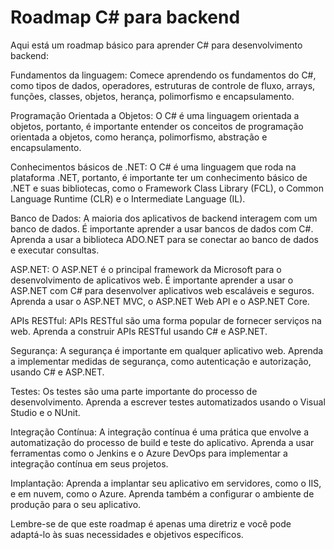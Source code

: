 # Roadmap C# para backend

Aqui está um roadmap básico para aprender C# para desenvolvimento backend:

Fundamentos da linguagem: Comece aprendendo os fundamentos do C#, como tipos de dados, operadores, estruturas de controle de fluxo, arrays, funções, classes, objetos, herança, polimorfismo e encapsulamento.

Programação Orientada a Objetos: O C# é uma linguagem orientada a objetos, portanto, é importante entender os conceitos de programação orientada a objetos, como herança, polimorfismo, abstração e encapsulamento.

Conhecimentos básicos de .NET: O C# é uma linguagem que roda na plataforma .NET, portanto, é importante ter um conhecimento básico de .NET e suas bibliotecas, como o Framework Class Library (FCL), o Common Language Runtime (CLR) e o Intermediate Language (IL).

Banco de Dados: A maioria dos aplicativos de backend interagem com um banco de dados. É importante aprender a usar bancos de dados com C#. Aprenda a usar a biblioteca ADO.NET para se conectar ao banco de dados e executar consultas.

ASP.NET: O ASP.NET é o principal framework da Microsoft para o desenvolvimento de aplicativos web. É importante aprender a usar o ASP.NET com C# para desenvolver aplicativos web escaláveis e seguros. Aprenda a usar o ASP.NET MVC, o ASP.NET Web API e o ASP.NET Core.

APIs RESTful: APIs RESTful são uma forma popular de fornecer serviços na web. Aprenda a construir APIs RESTful usando C# e ASP.NET.

Segurança: A segurança é importante em qualquer aplicativo web. Aprenda a implementar medidas de segurança, como autenticação e autorização, usando C# e ASP.NET.

Testes: Os testes são uma parte importante do processo de desenvolvimento. Aprenda a escrever testes automatizados usando o Visual Studio e o NUnit.

Integração Contínua: A integração contínua é uma prática que envolve a automatização do processo de build e teste do aplicativo. Aprenda a usar ferramentas como o Jenkins e o Azure DevOps para implementar a integração contínua em seus projetos.

Implantação: Aprenda a implantar seu aplicativo em servidores, como o IIS, e em nuvem, como o Azure. Aprenda também a configurar o ambiente de produção para o seu aplicativo.

Lembre-se de que este roadmap é apenas uma diretriz e você pode adaptá-lo às suas necessidades e objetivos específicos.
